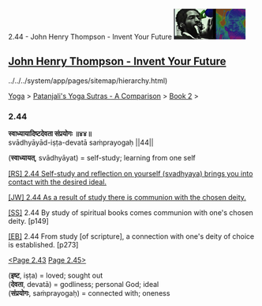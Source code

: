 2.44 - John Henry Thompson - Invent Your Future [![John Henry Thompson - Invent Your Future](../../../_/rsrc/1329567069254/config/customLogo.gif-revision=6.png)](../../../index.html)

[John Henry Thompson - Invent Your Future](../../../index.html)
---------------------------------------------------------------

../../../system/app/pages/sitemap/hierarchy.html)
    

[Yoga](../../../yoga.html)‎ > ‎[Patanjali's Yoga Sutras - A Comparison](../../patanjani.html)‎ > ‎[Book 2](../book-2.html)‎ > ‎

### 2.44

**स्वाध्यायादिष्टदेवता संप्रयोगः ॥४४॥**  
svādhyāyād-iṣṭa-devatā saṁprayogaḥ ||44||  
  
(**स्वाध्यायत्**, svādhyāyat) = self-study; learning from one self  
  
[\[RS\] 2.44 Self-study and reflection on yourself (svadhyaya) brings you into contact with the desired ideal.](http://www.ashtangayoga.info/philosophy/yoga-sutra-patanjali/chapter-2/item/svadhyayad-ishta-devata-sanprayogah-44/)  
  
[\[JW\] 2.44 As a result of study there is communion with the chosen deity.](http://books.google.com/books?id=YzFImjtOxUwC&pg=PA190&ci=124%2C156%2C803%2C58&source=bookclip)  
  
[\[SS\]](http://www.amazon.com/Yoga-Sutras-Patanjali-Commentary-Satchidananda/dp/0932040381) 2.44 By study of spiritual books comes communion with one's chosen deity. \[p149\]  
  
[\[EB\]](http://www.amazon.com/Yoga-Sutras-Patanjali-Translation-Commentary/dp/0865477361/ref=sr_1_1?ie=UTF8&s=books&qid=1250508322&sr=1-1) 2.44 From study \[of scripture\], a connection with one's deity of choice is established. \[p273\]  
  
  
[<Page 2.43](243.html)  [Page 2.45>](245.html)  
  
  

(**इष्ट**, iṣṭa) = loved; sought out  
(**देवता**, devatā) = godliness; personal God; ideal  
(**संप्रयोगः**, saṁprayogaḥ) = connected with; oneness

